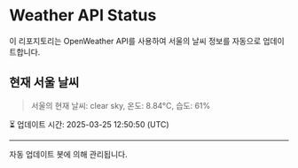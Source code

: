 
# Weather API Status

이 리포지토리는 OpenWeather API를 사용하여 서울의 날씨 정보를 자동으로 업데이트합니다.

## 현재 서울 날씨
> 서울의 현재 날씨: clear sky, 온도: 8.84°C, 습도: 61%

⏳ 업데이트 시간: 2025-03-25 12:50:50 (UTC)

---
자동 업데이트 봇에 의해 관리됩니다.
